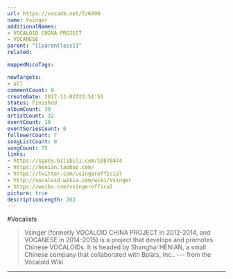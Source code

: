 ```yaml
---
url: https://vocadb.net/T/6490
name: Vsinger
additionalNames: 
- VOCALOID CHINA PROJECT
- VOCANESE
parent: "[[parentless]]"
related:

mappedNicoTags:

newTargets:
- all
commentCount: 0
createDate: 2017-11-02T23:51:51
status: Finished
albumCount: 39
artistCount: 32
eventCount: 10
eventSeriesCount: 0
followerCount: 7
songListCount: 0
songCount: 75
links: 
- https://space.bilibili.com/10878474
- https://henian.taobao.com/
- https://twitter.com/vsingerofficial
- http://vocaloid.wikia.com/wiki/Vsinger
- https://weibo.com/vsingeroffical
picture: true
descriptionLength: 263
---
```


#Vocalists

>Vsinger (formerly VOCALOID CHINA PROJECT in 2012-2014, and VOCANESE in 2014-2015) is a project that develops and promotes Chinese VOCALOIDs. It is headed by Shanghai HENIAN, a small Chinese company that collaborated with Bplats, Inc..
>--- from the Vocaloid Wiki

---

